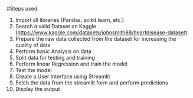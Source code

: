 #Steps used:

1. Import all libraries (Pandas, scikit learn, etc.)
2. Search a valid Dataset on Kaggle (https://www.kaggle.com/datasets/johnsmith88/heartdisease-dataset)
3. Prepare the raw data collected from the dataset for increasing the quality of data
4. Perform basic Analysis on data
5. Split data for testing and training
6. Perform linear Regression and train the model
7. Test the model
8. Create a User Interface using Streamlit
9. Fetch the data from the streamlit form and perform predictions
10. Display the output
